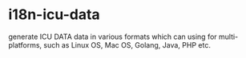 # i18n-icu-data

generate ICU DATA data in various formats which can using for multi-platforms, such as Linux OS, Mac OS, Golang, Java, PHP etc.


